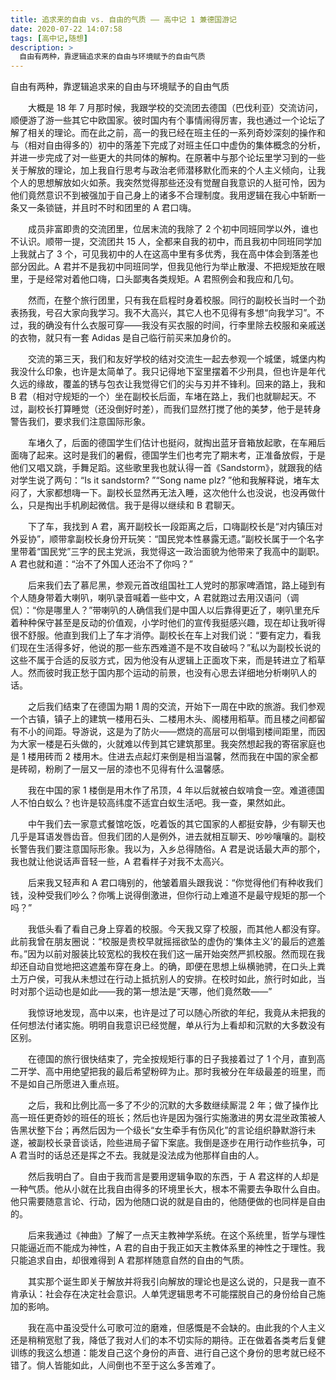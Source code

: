 ```yaml
---
title: 追求来的自由 vs. 自由的气质 —— 高中记 1 兼德国游记
date: 2020-07-22 14:07:58
tags: [高中记,随想]
description: >
  自由有两种，靠逻辑追求来的自由与环境赋予的自由气质
---
```


自由有两种，靠逻辑追求来的自由与环境赋予的自由气质
<!--more-->
　　大概是 18 年 7 月那时候，我跟学校的交流团去德国（巴伐利亚）交流访问，顺便游了游一些其它中欧国家。彼时国内有个事情闹得厉害，我也通过一个论坛了解了相关的理论。而在此之前，高一的我已经在班主任的一系列奇妙深刻的操作和与（相对自由得多的）初中的落差下完成了对班主任口中虚伪的集体概念的分析，并进一步完成了对一些更大的共同体的解构。在原著中与那个论坛里学习到的一些关于解放的理论，加上我自行思考与政治老师潜移默化而来的个人主义倾向，让我个人的思想解放如火如荼。我突然觉得那些还没有觉醒自我意识的人挺可怜，因为他们竟然意识不到被强加于自己身上的诸多不合理制度。我用逻辑在我心中斩断一条又一条锁链，并且时不时和团里的 A 君口嗨。

　　成员非富即贵的交流团里，位居末流的我除了 2 个初中同班同学以外，谁也不认识。顺带一提，交流团共 15 人，全都来自我的初中，而且我初中同班同学加上我就占了 3 个，可见我初中的人在这高中里有多优秀，我在高中体会到落差也部分因此。A 君并不是我初中同班同学，但我见他行为举止散漫、不把规矩放在眼里，于是经常对着他口嗨，口头鄙夷各类规矩。A 君照例会和我应和几句。

　　然而，在整个旅行团里，只有我在启程时身着校服。同行的副校长当时一个劲表扬我，号召大家向我学习。我不大高兴，其它人也不见得有多想“向我学习”。不过，我的确没有什么衣服可穿——我没有买衣服的时间，行李里除去校服和亲戚送的衣物，就只有一套 Adidas 是自己临行前买来加身价的。

　　交流的第三天，我们和友好学校的结对交流生一起去参观一个城堡，城堡内构我没什么印象，也许是太简单了。我只记得地下室里摆着不少刑具，但也许是年代久远的缘故，覆盖的锈与包衣让我觉得它们的尖与刃并不锋利。回来的路上，我和 B 君（相对守规矩的一个）坐在副校长后面，车堵在路上，我们也就聊起天。不过，副校长打算睡觉（还没倒好时差），而我们显然打搅了他的美梦，他于是转身警告我们，要求我们注意国际形象。

　　车堵久了，后面的德国学生们估计也挺闷，就掏出蓝牙音箱放起歌，在车厢后面嗨了起来。这时是我们的暑假，德国学生们也考完了期末考，正准备放假，于是他们又唱又跳，手舞足蹈。这些歌里我也就认得一首《Sandstorm》，就跟我的结对学生说了两句：“Is it sandstorm? ”“Song name plz? ”他和我解释说，堵车太闷了，大家都想嗨一下。副校长显然再无法入睡，这次他什么也没说，也没再做什么，只是掏出手机刷起微信。我于是得以继续和 B 君聊天。

　　下了车，我找到 A 君，离开副校长一段距离之后，口嗨副校长是“对内镇压对外妥协”，顺带拿副校长身份开玩笑：“国民党本性暴露无遗。”副校长属于一个名字里带着“国民党”三字的民主党派，我觉得这一政治面貌为他带来了我高中的副职。A 君也就和道：“治不了外国人还治不了你吗？”

　　后来我们去了慕尼黑，参观元首改组国社工人党时的那家啤酒馆，路上碰到有个人随身带着大喇叭，喇叭录音喊着一些中文，A 君就跑过去用汉语问（调侃）：“你是哪里人？”带喇叭的人确信我们是中国人以后靠得更近了，喇叭里充斥着种种保守甚至是反动的价值观，小学时他们的宣传我挺感兴趣，现在却让我听得很不舒服。他直到我们上了车才消停。副校长在车上对我们说：“要有定力，看我们现在生活得多好，他说的那一些东西难道不是不攻自破吗？”私以为副校长说的这些不属于合适的反驳方式，因为他没有从逻辑上正面攻下来，而是转进立了稻草人。然而彼时我正愁于国内那个运动的前景，也没有心思去详细地分析喇叭人的话。

　　之后我们结束了在德国为期 1 周的交流，开始下一周在中欧的旅游。我们参观一个古镇，镇子上的建筑一楼用石头、二楼用木头、阁楼用稻草。而且楼之间都留有不小的间距。导游说，这是为了防火——燃烧的高层可以倒塌到楼间距里，而因为大家一楼是石头做的，火就难以传到其它建筑那里。我突然想起我的寄宿家庭也是 1 楼用砖而 2 楼用木。住进去点起灯来倒是相当温馨，然而我在中国的家全都是砖砌，粉刷了一层又一层的漆也不见得有什么温馨感。

　　我在中国的家 1 楼倒是用木作了吊顶，4 年以后就被白蚁啃食一空。难道德国人不怕白蚁么？也许是较高纬度不适宜白蚁生活吧。我一查，果然如此。

　　中午我们去一家意式餐馆吃饭，吃着饭的其它国家的人都挺安静，少有聊天也几乎是耳语发唇齿音。但我们团的人是例外，进去就相互聊天、吵吵嚷嚷的。副校长警告我们要注意国际形象。我以为，入乡总得随俗。A 君是说话最大声的那个，我也就让他说话声音轻一些，A 君看样子对我不太高兴。

　　后来我又轻声和 A 君口嗨别的，他皱着眉头跟我说：“你觉得他们有种收我们钱，没种受我们吵么？你嘴上说得倒激进，但你行动上难道不是最守规矩的那一个吗？”

　　我低头看了看自己身上穿着的校服。今天我又穿了校服，而其他人都没有穿。此前我曾在朋友圈说：“校服是贵校早就摇摇欲坠的虚伪的‘集体主义’的最后的遮羞布。”因为以前对服装比较宽松的我校在我们这一届开始突然严抓校服。然而现在我却还自动自觉地把这遮羞布穿在身上。的确，即便在思想上纵横驰骋，在口头上粪土万户侯，可我从未想过在行动上抵抗别人的安排。在校时如此，旅行时如此，当时对那个运动也是如此——我的第一想法是“天哪，他们竟然敢——”

　　我惊讶地发现，高中以来，也许是过了可以随心所欲的年纪，我竟从未把我的任何想法付诸实施。明明自我意识已经觉醒，单从行为上看却和沉默的大多数没有区别。

　　在德国的旅行很快结束了，完全按规矩行事的日子我接着过了 1 个月，直到高二开学、高中用绝望把我的最后希望粉碎为止。那时我被分在年级最差的班里，而不是如自己所愿进入重点班。

　　之后，我和比例比高一多了不少的沉默的大多数继续厮混 2 年；做了操作比高一班任更奇妙的班任的班长；然后也许是因为强行实施激进的男女混坐政策被人告黑状整下台；再然后因为一个级长“女生牵手有伤风化”的言论组织静默游行未遂，被副校长录音谈话，险些进局子留下案底。我倒是逐步在用行动作些抗争，可 A 君当时的话总还是挥之不去。我就是没法成为他那样自由的人。

　　然后我明白了。自由于我而言是要用逻辑争取的东西，于 A 君这样的人却是一种气质。他从小就在比我自由得多的环境里长大，根本不需要去争取什么自由。他只需要随意言论、行动，因为他随口说的就是自由的，他随便做的也同样是自由的。

　　后来我通过《神曲》了解了一点天主教神学系统。在这个系统里，哲学与理性只能逼近而不能成为神性，A 君的自由于我正如天主教体系里的神性之于理性。我只能追求自由，却很难得到 A 君那样随意自然的自由的气质。

　　其实那个诞生即关于解放并将我引向解放的理论也是这么说的，只是我一直不肯承认：社会存在决定社会意识。人单凭逻辑思考不可能摆脱自己的身份给自己施加的影响。

　　我在高中虽没受什么可歌可泣的磨难，但感慨是不会缺的。由此我的个人主义还是稍稍宽慰了我，降低了我对人们的本不切实际的期待。正在做着各类考后复健训练的我这么想道：能发自己这个身份的声音、进行自己这个身份的思考就已经不错了。倘人皆能如此，人间倒也不至于这么多苦难了。